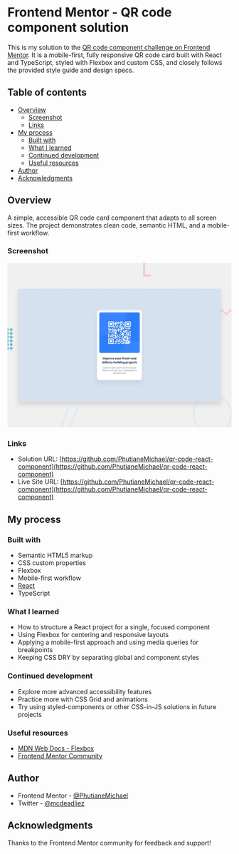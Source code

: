 # Frontend Mentor - QR code component solution

This is my solution to the [QR code component challenge on Frontend Mentor](https://www.frontendmentor.io/challenges/qr-code-component-iux_sIO_H). It is a mobile-first, fully responsive QR code card built with React and TypeScript, styled with Flexbox and custom CSS, and closely follows the provided style guide and design specs.

## Table of contents
- [Overview](#overview)
    - [Screenshot](#screenshot)
    - [Links](#links)
- [My process](#my-process)
    - [Built with](#built-with)
    - [What I learned](#what-i-learned)
    - [Continued development](#continued-development)
    - [Useful resources](#useful-resources)
- [Author](#author)
- [Acknowledgments](#acknowledgments)

## Overview

A simple, accessible QR code card component that adapts to all screen sizes. The project demonstrates clean code, semantic HTML, and a mobile-first workflow.

### Screenshot

![Screenshot of the QR code component](./preview.jpg)

### Links

- Solution URL: [https://github.com/PhutianeMichael/qr-code-react-component](https://github.com/PhutianeMichael/qr-code-react-component)
- Live Site URL: [https://github.com/PhutianeMichael/qr-code-react-component](https://github.com/PhutianeMichael/qr-code-react-component)

## My process

### Built with
- Semantic HTML5 markup
- CSS custom properties
- Flexbox
- Mobile-first workflow
- [React](https://reactjs.org/)
- TypeScript

### What I learned

- How to structure a React project for a single, focused component
- Using Flexbox for centering and responsive layouts
- Applying a mobile-first approach and using media queries for breakpoints
- Keeping CSS DRY by separating global and component styles

### Continued development

- Explore more advanced accessibility features
- Practice more with CSS Grid and animations
- Try using styled-components or other CSS-in-JS solutions in future projects

### Useful resources
- [MDN Web Docs - Flexbox](https://developer.mozilla.org/en-US/docs/Web/CSS/CSS_Flexible_Box_Layout/Basic_Concepts_of_Flexbox)
- [Frontend Mentor Community](https://www.frontendmentor.io/community)

## Author

- Frontend Mentor - [@PhutianeMichael](https://www.frontendmentor.io/profile/PhutianeMichael)
- Twitter - [@mcdeadliez](https://www.twitter.com/mcdeadliez)

## Acknowledgments

Thanks to the Frontend Mentor community for feedback and support!
